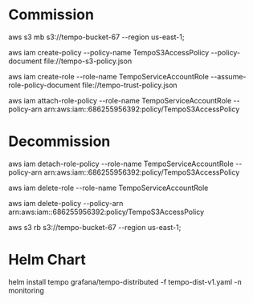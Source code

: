 # Commission
aws s3 mb s3://tempo-bucket-67 --region us-east-1;

aws iam create-policy --policy-name TempoS3AccessPolicy --policy-document file://tempo-s3-policy.json

aws iam create-role --role-name TempoServiceAccountRole --assume-role-policy-document file://tempo-trust-policy.json

aws iam attach-role-policy --role-name TempoServiceAccountRole --policy-arn arn:aws:iam::686255956392:policy/TempoS3AccessPolicy

# Decommission

aws iam detach-role-policy --role-name TempoServiceAccountRole --policy-arn arn:aws:iam::686255956392:policy/TempoS3AccessPolicy

aws iam delete-role --role-name TempoServiceAccountRole

aws iam delete-policy --policy-arn arn:aws:iam::686255956392:policy/TempoS3AccessPolicy

aws s3 rb s3://tempo-bucket-67 --region us-east-1;

# Helm Chart

helm install tempo grafana/tempo-distributed -f tempo-dist-v1.yaml -n monitoring
